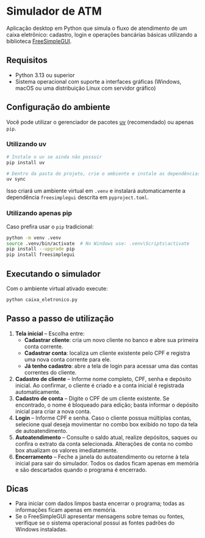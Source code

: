 # Simulador de ATM

Aplicação desktop em Python que simula o fluxo de atendimento de um caixa eletrônico: cadastro, login e operações bancárias básicas utilizando a biblioteca [FreeSimpleGUI](https://freesimplegui.readthedocs.io/).

## Requisitos

- Python 3.13 ou superior
- Sistema operacional com suporte a interfaces gráficas (Windows, macOS ou uma distribuição Linux com servidor gráfico)

## Configuração do ambiente

Você pode utilizar o gerenciador de pacotes [uv](https://docs.astral.sh/uv/) (recomendado) ou apenas `pip`.

### Utilizando uv

```bash
# Instale o uv se ainda não possuir
pip install uv

# Dentro da pasta do projeto, crie o ambiente e instale as dependências
uv sync
```

Isso criará um ambiente virtual em `.venv` e instalará automaticamente a dependência `freesimplegui` descrita em `pyproject.toml`.

### Utilizando apenas pip

Caso prefira usar o `pip` tradicional:

```bash
python -m venv .venv
source .venv/bin/activate  # No Windows use: .venv\Scripts\activate
pip install --upgrade pip
pip install freesimplegui
```

## Executando o simulador

Com o ambiente virtual ativado execute:

```bash
python caixa_eletronico.py
```

## Passo a passo de utilização

1. **Tela inicial** – Escolha entre:
   - **Cadastrar cliente**: cria um novo cliente no banco e abre sua primeira conta corrente.
   - **Cadastrar conta**: localiza um cliente existente pelo CPF e registra uma nova conta corrente para ele.
   - **Já tenho cadastro**: abre a tela de login para acessar uma das contas correntes do cliente.
2. **Cadastro de cliente** – Informe nome completo, CPF, senha e depósito inicial. Ao confirmar, o cliente é criado e a conta inicial é registrada automaticamente.
3. **Cadastro de conta** – Digite o CPF de um cliente existente. Se encontrado, o nome é bloqueado para edição; basta informar o depósito inicial para criar a nova conta.
4. **Login** – Informe CPF e senha. Caso o cliente possua múltiplas contas, selecione qual deseja movimentar no combo box exibido no topo da tela de autoatendimento.
5. **Autoatendimento** – Consulte o saldo atual, realize depósitos, saques ou confira o extrato da conta selecionada. Alterações de conta no combo box atualizam os valores imediatamente.
6. **Encerramento** – Feche a janela do autoatendimento ou retorne à tela inicial para sair do simulador. Todos os dados ficam apenas em memória e são descartados quando o programa é encerrado.

## Dicas

- Para iniciar com dados limpos basta encerrar o programa; todas as informações ficam apenas em memória.
- Se o FreeSimpleGUI apresentar mensagens sobre temas ou fontes, verifique se o sistema operacional possui as fontes padrões do Windows instaladas.

